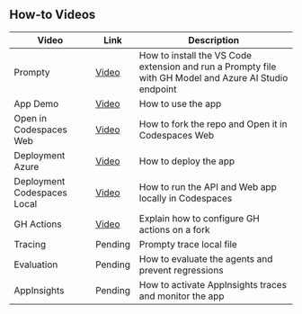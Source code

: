 ## How-to Videos

| Video          | Link | Description |
|-------------------|----------------------------------|----------------------------------|
| Prompty       | [Video](https://microsoft-my.sharepoint.com/:v:/p/cedricvidal/EVV2tdXae0xJpPZT1ukUGGUBt5vV9czFL0Z5KdG6pnhUCA?e=UCbkuu) | How to install the VS Code extension and run a Prompty file with GH Model and Azure AI Studio endpoint |
| App Demo      | [Video](https://microsoft.sharepoint.com/teams/AI-Tour-FY25/_layouts/15/stream.aspx?id=%2Fteams%2FAI%2DTour%2DFY25%2FShared%20Documents%2FPRODUCTION%2DWRK%2Dwriting%2Dassistant%2Dwith%2Dazure%2Dopenai%2Fvideos%2Fcontoso%5Fdemo%5Fwith%5Fsound%2Emov&ga=1&referrer=StreamWebApp%2EWeb&referrerScenario=AddressBarCopied%2Eview%2E5bd1cfc2%2Dfbc7%2D4d1b%2D802c%2Dd61e2943a99f) | How to use the app |
| Open in Codespaces Web | [Video](https://microsoft-my.sharepoint.com/:v:/p/cedricvidal/Edzyj4RT5pJKmLuzg5JUYXwB75k1Ecj5uUgXS_tKuZVT4A?e=asMyIo) | How to fork the repo and Open it in Codespaces Web |
| Deployment Azure | [Video](https://microsoft-my.sharepoint.com/:v:/p/cedricvidal/EW88E0K68f5Fgx-wdie6szQBeDYRiS7WSt-POKzwJ5TuOQ?e=GMhsNh) | How to deploy the app | 
| Deployment Codespaces Local | [Video](https://microsoft-my.sharepoint.com/:v:/p/cedricvidal/EcEO53rTsVdBg1BJBkkK2UoBFSQNgoBhkWDl8--cV0NoIQ?e=vk0w7U) | How to run the API and Web app locally in Codespaces | 
| GH Actions | [Video](https://microsoft-my.sharepoint.com/:v:/p/cedricvidal/EeJ7QEBtjeBJn-zHh2qjQdMBkSJttvShjYUVaomboSPowA?e=LkTyMk) | Explain how to configure GH actions on a fork | 
| Tracing | Pending | Prompty trace local file |
| Evaluation | Pending | How to evaluate the agents and prevent regressions |
| AppInsights | Pending | How to activate AppInsights traces and monitor the app |
